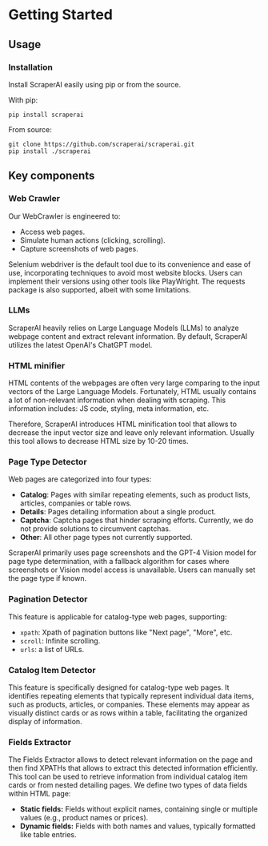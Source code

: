 # Getting Started
## Usage
### Installation
Install ScraperAI easily using pip or from the source.

With pip:
```console
pip install scraperai
```
From source: 
```console
git clone https://github.com/scraperai/scraperai.git
pip install ./scraperai
```

## Key components
### Web Crawler
Our WebCrawler is engineered to:

- Access web pages.
- Simulate human actions (clicking, scrolling).
- Capture screenshots of web pages.

Selenium webdriver is the default tool due to its convenience and ease of use, incorporating techniques to avoid most website blocks. 
Users can implement their versions using other tools like PlayWright. 
The requests package is also supported, albeit with some limitations.

### LLMs
ScraperAI heavily relies on Large Language Models (LLMs) to analyze webpage content and extract relevant information.
By default, ScraperAI utilizes the latest OpenAI's ChatGPT model.

### HTML minifier
HTML contents of the webpages are often very large comparing to the input vectors of the Large Language Models. 
Fortunately, HTML usually contains a lot of non-relevant information when dealing with scraping.
This information includes: JS code, styling, meta information, etc.

Therefore, ScraperAI introduces HTML minification tool that allows to decrease the input vector size and leave only relevant information.
Usually this tool allows to decrease HTML size by 10-20 times.

### Page Type Detector

Web pages are categorized into four types:

- **Catalog**: Pages with similar repeating elements, such as product lists, articles, companies or table rows.
- **Details**: Pages detailing information about a single product.
- **Captcha**: Captcha pages that hinder scraping efforts. Currently, we do not provide solutions to circumvent captchas.
- **Other**: All other page types not currently supported.

ScraperAI primarily uses page screenshots and the GPT-4 Vision model for page type determination, with a fallback algorithm for cases where screenshots or Vision model access is unavailable. Users can manually set the page type if known.

### Pagination Detector
This feature is applicable for catalog-type web pages, supporting:

- `xpath`: Xpath of pagination buttons like "Next page", "More", etc.
- `scroll`: Infinite scrolling.
- `urls`: a list of URLs.

### Catalog Item Detector
This feature is specifically designed for catalog-type web pages. It identifies repeating elements that typically 
represent individual data items, such as products, articles, or companies. 
These elements may appear as visually distinct cards or as rows within a table, facilitating the organized display of information.

### Fields Extractor

The Fields Extractor allows to detect relevant information on the page and then 
find XPATHs that allows to extract this detected information efficiently.
This tool can be used to retrieve information from individual catalog item cards or from nested detailing pages.
We define two types of data fields within HTML page:

- **Static fields:** Fields without explicit names, containing single or multiple values (e.g., product names or prices).
- **Dynamic fields:** Fields with both names and values, typically formatted like table entries.
